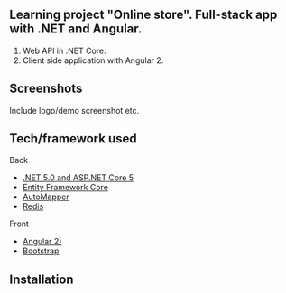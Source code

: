 ## Learning project "Online store". Full-stack app with .NET and Angular.
1. Web API in .NET Core.
2. Client side application with Angular 2.

## Screenshots

Include logo/demo screenshot etc.

## Tech/framework used
Back
- [.NET 5.0 and ASP.NET Core 5](https://dotnet.microsoft.com/en-us/download/dotnet/5.0)
- [Entity Framework Core](https://github.com/dotnet/efcore)
-  [AutoMapper](https://automapper.org/)
-  [Redis](https://redis.io/)

Front
-   [Angular 2)](https://angular.io/)
- [Bootstrap](https://getbootstrap.com/)

## Installation